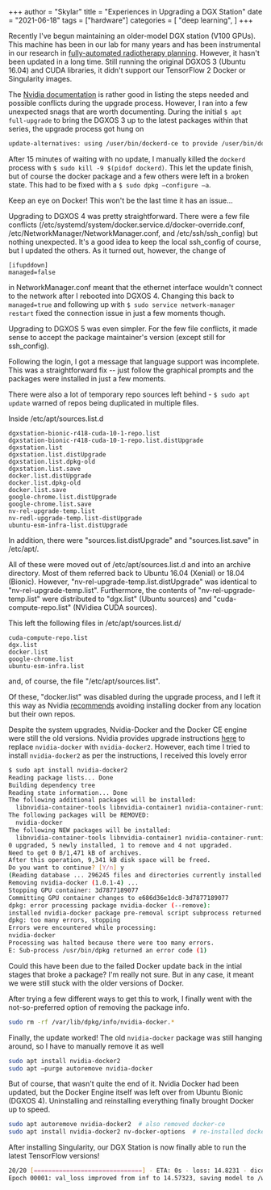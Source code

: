 +++
author = "Skylar"
title = "Experiences in Upgrading a DGX Station"
date = "2021-06-18"
tags = ["hardware"]
categories = [
    "deep learning",
]
+++

Recently I've begun maintaining an older-model DGX station (V100  GPUs). This
machine has been in our lab for many years and has been instrumental in our
research in
[fully-automated radiotherapy planning](https://rpa.mdanderson.org/). However,
it hasn't been updated in a long time. Still running the original DGXOS 3
(Ubuntu 16.04) and CUDA libraries, it didn't support our TensorFlow 2
Docker or Singularity images.

The
[Nvidia documentation](https://docs.nvidia.com/dgx/dgx-station-user-guide/index.html#upgrading-dgx-os-software-release)
is rather good in listing the steps needed and possible conflicts during the
upgrade process.
However, I ran into a few unexpected snags that are worth documenting. During
the initial `$ apt full-upgrade` to bring the DGXOS 3 up to the latest packages
within that series, the upgrade process got hung on

```bash
update-alternatives: using /user/bin/dockerd-ce to provide /user/bin/dockerd (dockerd) in auto mode
```

After 15 minutes of waiting with no update, I manually killed the `dockerd`
process with `$ sudo kill -9 $(pidof dockerd)`. This let the update finish, but
of course the docker package and a few others were left in a broken state.
This had to be fixed with a `$ sudo dpkg –configure –a`.

Keep an eye on Docker! This won't be the last time it has an issue...

Upgrading to DGXOS 4 was pretty straightforward. There were a few file conflicts
(/etc/systemd/system/docker.service.d/docker-override.conf,
/etc/NetworkManager/NetworkManager.conf, and /etc/ssh/ssh_config) but nothing
unexpected. It's a good idea to keep the local ssh_config of course, but I
updated the others. As it turned out, however, the change of

```code
[ifupddown]
managed=false
```

in NetworkManager.conf meant that the ethernet interface wouldn't connect to the
network after I rebooted into DGXOS 4. Changing this back to `managed=true`
and following up with `$ sudo service network-manager restart` fixed the
connection issue in just a few moments though.

Upgrading to DGXOS 5 was even simpler. For the few file conflicts, it made sense
to accept the package maintainer's version (except still for ssh_config).

Following the login, I got a message that language support was incomplete. This
was a straightforward fix -- just follow the graphical prompts and the packages
were installed in just a few moments.

There were also a lot of temporary repo sources left behind -
`$ sudo apt update` warned of repos being duplicated in multiple files.

Inside /etc/apt/sources.list.d

```code
dgxstation-bionic-r418-cuda-10-1-repo.list
dgxstation-bionic-r418-cuda-10-1-repo.list.distUpgrade
dgxstation.list
dgxstation.list.distUpgrade
dgxstation.list.dpkg-old
dgxstation.list.save
docker.list.distUpgrade
docker.list.dpkg-old
docker.list.save
google-chrome.list.distUpgrade
google-chrome.list.save
nv-rel-upgrade-temp.list
nv-redl-upgrade-temp.list-distUpgrade
ubuntu-esm-infra-list.distUpgrade
```

In addition, there were "sources.list.distUpgrade" and "sources.list.save" in
/etc/apt/.

All of these were moved out of /etc/apt/sources.list.d and into an archive directory.
Most of them referred back to Ubuntu 16.04 (Xenial) or 18.04 (Bionic).
However, "nv-rel-upgrade-temp.list.distUpgrade" was identical to
"nv-rel-upgrade-temp.list". Furthermore, the contents of
"nv-rel-upgrade-temp.list" were distributed to "dgx.list" (Ubuntu sources) and
"cuda-compute-repo.list" (NVidiea CUDA sources).

This left the following files in /etc/apt/sources.list.d/

```code
cuda-compute-repo.list
dgx.list
docker.list
google-chrome.list
ubuntu-esm-infra.list
```

and, of course, the file "/etc/apt/sources.list".

Of these, "docker.list" was disabled during the upgrade process, and I left it
this way as Nvidia
[recommends](https://docs.nvidia.com/dgx/dgx-station-user-guide/index.html#updating-exclusive-dgx-station-software)
avoiding installing docker from any location but their own repos.

Despite the system upgrades, Nvidia-Docker and the Docker CE engine were still
the old versions. Nvidia provides upgrade instructions
[here](https://docs.nvidia.com/dgx/nvidia-container-runtime-upgrade/index.html)
to replace `nvidia-docker` with `nvidia-docker2`. However, each time I tried to
install `nvidia-docker2` as per the instructions, I received this lovely
error

```bash
$ sudo apt install nvidia-docker2
Reading package lists... Done
Building dependency tree
Reading state information... Done
The following additional packages will be installed:
  libnvidia-container-tools libnvidia-container1 nvidia-container-runtime nvidia-container-toolkit
The following packages will be REMOVED:
  nvidia-docker
The following NEW packages will be installed:
  libnvidia-container-tools libnvidia-container1 nvidia-container-runtime nvidia-container-toolkit nvidia-docker2
0 upgraded, 5 newly installed, 1 to remove and 4 not upgraded.
Need to get 0 B/1,471 kB of archives.
After this operation, 9,341 kB disk space will be freed.
Do you want to continue? [Y/n] y
(Reading database ... 296245 files and directories currently installed.)
Removing nvidia-docker (1.0.1-4) ...
Stopping GPU container: 3d7877189077
Committing GPU container changes to e686d36e1dc8-3d7877189077
dpkg: error processing package nvidia-docker (--remove):
installed nvidia-docker package pre-removal script subprocess returned error exit status 1
dpkg: too many errors, stopping
Errors were encountered while processing:
nvidia-docker
Processing was halted because there were too many errors.
E: Sub-process /usr/bin/dpkg returned an error code (1)
```

Could this have been due to the failed Docker update back in the intial stages
that broke a package? I'm really not sure. But in any case, it meant we were
still stuck with the older versions of Docker.

After trying a few different ways to get this to work, I finally went with the
not-so-preferred option of removing the package info.

```bash
sudo rm -rf /var/lib/dpkg/info/nvidia-docker.*
```

Finally, the update worked! The old `nvidia-docker` package was still hanging
around, so I have to manually remove it as well

```bash
sudo apt install nvidia-docker2
sudo apt –purge autoremove nvidia-docker
```

But of course, that wasn't quite the end of it. Nvidia Docker had been updated,
but the Docker Engine itself was left over from Ubuntu Bionic (DGXOS 4).
Uninstalling and reinstalling everything finally brought Docker up to speed.

```bash
sudo apt autoremove nvidia-docker2  # also removed docker-ce
sudo apt install nvidia-docker2 nv-docker-options  # re-installed docker-ce and dependencies
```

After installing Singularity, our DGX Station is now finally able to run the
latest TensorFlow versions!

```bash
20/20 [==============================] - ETA: 0s - loss: 14.8231 - dice_coef_pos: 0.0442 - dice_coef: 0.0300
Epoch 00001: val_loss improved from inf to 14.57323, saving model to /weights/20210618_151214_temp.h5
```
